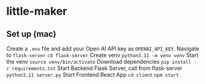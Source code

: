 # little-maker

## Set up (mac)
Create a `.env` file and add your Open AI API key as `OPENAI_API_KEY`.
Navigate to `flask-server`
```cd flask-server```
Create venv
```python3.11 -m venv venv```
Start the venv 
```source venv/bin/activate```
Download dependencies
```pip install -r requirements.txt```
Start Backend Flask Server, call from flask-server
```python3.11 server.py```
Start Frontend React App
```cd client```
```npm start```